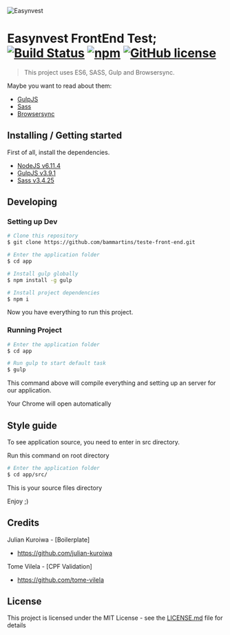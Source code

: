 ![Easynvest](https://camo.githubusercontent.com/c4ee611d69893fec43b903eb88a444530eaf8e7f/68747470733a2f2f7777772e656173796e766573742e636f6d2e62722f66617669636f6e2e69636f)

# Easynvest FrontEnd Test; [![Build Status](https://img.shields.io/travis/npm/npm/latest.svg?style=flat-square)](https://travis-ci.org/npm/npm) [![npm](https://img.shields.io/npm/v/npm.svg?style=flat-square)](https://www.npmjs.com/package/npm) [![GitHub license](https://img.shields.io/badge/license-MIT-blue.svg?style=flat-square)](https://github.com/your/your-project/blob/master/LICENSE)

> This project uses ES6, SASS, Gulp and Browsersync.

Maybe you want to read about them:
- [GulpJS](http://gulpjs.com/)
- [Sass](http://sass-lang.com/)
- [Browsersync](https://www.browsersync.io/)

## Installing / Getting started

First of all, install the dependencies.
- [NodeJS v6.11.4](http://nodejs.org/)  
- [GulpJS v3.9.1](http://gulpjs.com/)
- [Sass v3.4.25](https://sass-lang.com/install)

## Developing

### Setting up Dev
```sh
# Clone this repository
$ git clone https://github.com/bammartins/teste-front-end.git

# Enter the application folder
$ cd app

# Install gulp globally
$ npm install -g gulp

# Install project dependencies
$ npm i
```
Now you have everything to run this project.

### Running Project
```sh
# Enter the application folder
$ cd app

# Run gulp to start default task
$ gulp
```
This command above will compile everything and setting up an server for our application.

Your Chrome will open automatically 

## Style guide

To see application source, you need to enter in src directory.

Run this command on root directory

```sh
# Enter the application folder
$ cd app/src/
```
This is your source files directory

Enjoy ;)

## Credits
Julian Kuroiwa - [Boilerplate]
- https://github.com/julian-kuroiwa

Tome Vilela - [CPF Validation]
- https://github.com/tome-vilela

## License

This project is licensed under the MIT License - see the [LICENSE.md](LICENSE.md) file for details